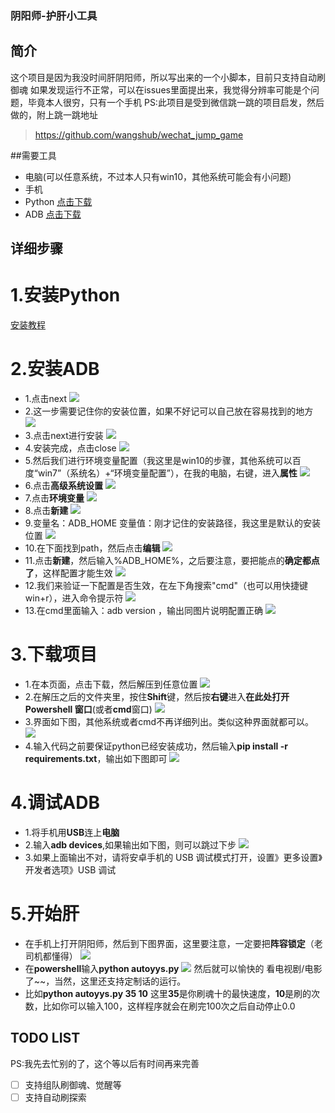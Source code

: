 ### 阴阳师-护肝小工具
## 简介
这个项目是因为我没时间肝阴阳师，所以写出来的一个小脚本，目前只支持自动刷御魂
如果发现运行不正常，可以在issues里面提出来，我觉得分辨率可能是个问题，毕竟本人很穷，只有一个手机
PS:此项目是受到微信跳一跳的项目启发，然后做的，附上跳一跳地址
> https://github.com/wangshub/wechat_jump_game

##需要工具
* 电脑(可以任意系统，不过本人只有win10，其他系统可能会有小问题)
* 手机
* Python [点击下载](https://www.python.org/downloads/release/python-364/)
* ADB [点击下载](https://adb.clockworkmod.com/)
## 详细步骤
# 1.安装Python
[安装教程](https://www.liaoxuefeng.com/wiki/0014316089557264a6b348958f449949df42a6d3a2e542c000/0014316090478912dab2a3a9e8f4ed49d28854b292f85bb000)
# 2.安装ADB
* 1.点击next
![](https://singll.github.io/Image/adb_step/adb_step1.png)
* 2.这一步需要记住你的安装位置，如果不好记可以自己放在容易找到的地方
![](https://singll.github.io/Image/adb_step/adb_step2.png)
* 3.点击next进行安装
![](https://singll.github.io/Image/adb_step/adb_step3.png)
* 4.安装完成，点击close
![](https://singll.github.io/Image/adb_step/adb_step4.png)
* 5.然后我们进行环境变量配置（我这里是win10的步骤，其他系统可以百度“win7”（系统名）+“环境变量配置”），在我的电脑，右键，进入<b>属性</b>
![](https://singll.github.io/Image/adb_step/adb_step5.png)
* 6.点击<b>高级系统设置</b>
![](https://singll.github.io/Image/adb_step/adb_step6.png)
* 7.点击<b>环境变量</b>
![](https://singll.github.io/Image/adb_step/adb_step7.png)
* 8.点击<b>新建</b>
![](https://singll.github.io/Image/adb_step/adb_step8.png)
* 9.变量名：ADB_HOME 变量值：刚才记住的安装路径，我这里是默认的安装位置
![](https://singll.github.io/Image/adb_step/adb_step9.png)
* 10.在下面找到path，然后点击<b>编辑</b>
![](https://singll.github.io/Image/adb_step/adb_step10.png)
* 11.点击<b>新建</b>，然后输入%ADB_HOME%，之后要注意，要把能点的<b>确定都点了</b>，这样配置才能生效
![](https://singll.github.io/Image/adb_step/adb_step11.png)
* 12.我们来验证一下配置是否生效，在左下角搜索"cmd"（也可以用快捷键win+r），进入命令提示符
![](https://singll.github.io/Image/adb_step/adb_step12.png)
* 13.在cmd里面输入：adb version ，输出同图片说明配置正确
![](https://singll.github.io/Image/adb_step/adb_step13.png)
# 3.下载项目
* 1.在本页面，点击下载，然后解压到任意位置
![](https://singll.github.io/Image/example/example_downproj.png)
* 2.在解压之后的文件夹里，按住<b>Shift</b>键，然后按<b>右键</b>进入<b>在此处打开 Powershell 窗口</b>(或者<b>cmd</b>窗口)
![](https://singll.github.io/Image/example/example_rightmenu.png)
* 3.界面如下图，其他系统或者cmd不再详细列出。类似这种界面就都可以。 ![](https://singll.github.io/Image/example/example_powershell.png)
* 4.输入代码之前要保证python已经安装成功，然后输入<b>pip install -r requirements.txt</b>，输出如下图即可
![](https://singll.github.io/Image/example/example_installpil.png)
# 4.调试ADB
* 1.将手机用<b>USB</b>连上<b>电脑</b>
* 2.输入<b>adb devices</b>,如果输出如下图，则可以跳过下步
![](https://singll.github.io/Image/example/example_adbdevices.png)
* 3.如果上面输出不对，请将安卓手机的 USB 调试模式打开，设置》更多设置》开发者选项》USB 调试
# 5.开始肝
* 在手机上打开阴阳师，然后到下图界面，这里要注意，一定要把<b>阵容锁定</b>（老司机都懂得）
![](https://singll.github.io/Image/example/example_start.png)
* 在<b>powershell</b>输入<b>python autoyys.py</b>
![](https://singll.github.io/Image/example/example_run.png)
然后就可以愉快的 看电视剧/电影 了~~，当然，这里还支持定制话的运行。
* 比如<b>python autoyys.py 35 10</b> 这里<b>35</b>是你刷魂十的最快速度，<b>10</b>是刷的次数，比如你可以输入100，这样程序就会在刷完100次之后自动停止0.0
## TODO LIST
PS:我先去忙别的了，这个等以后有时间再来完善
- [ ] 支持组队刷御魂、觉醒等
- [ ] 支持自动刷探索
